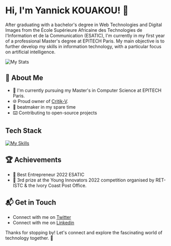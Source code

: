 # Hi, I'm Yannick KOUAKOU! 👋

After graduating with a bachelor's degree in Web Technologies and Digital Images from the École Supérieure Africaine des Technologies de l'Information et de la Communication (ESATIC), I'm currently in my first year of a professional Master's degree at EPITECH Paris. My main objective is to further develop my skills in information technology, with a particular focus on artificial intelligence.

![My Stats](https://github-readme-stats.vercel.app/api?username=yannick2009&theme=vue-dark&show_icons=true&hide_border=true&count_private=true)

## 🚀 About Me

- 🔭 I'm currently pursuing my Master's in Computer Science at EPITECH Paris.
- 🌐 Proud owner of [Critik-V](https://github.com/Critik-V).
- 🎹 beatmaker in my spare time
- ⌨️ Contributing to open-source projects

## Tech Stack

[![My Skills](https://skillicons.dev/icons?i=go,js,ts,python,html,css,nodejs,bun,deno,express,nest,elysia,vite,react,solidjs,vue,pug,markdown,sass,postgresql,mongodb,sqlite,redis,supabase,firebase,prisma,docker,nginx,ansible,githubactions,aws,googlecloud,azure,git,github,npm,pnpm,vitest,postman,vscode,figma,ai,ps)](https://skillicons.dev)

## 🏆 Achievements

- 🌟 Best Entrepreneur 2022 ESATIC
- 🌟 3rd prize at the Young Innovators 2022 competition organised by RET-ISTC & the Ivory Coast Post Office.

## 📬 Get in Touch

- Connect with me on [Twitter](https://twitter.com/home?lang=fr)
- Connect with me on [Linkedin](https://www.linkedin.com/in/yannick-k-946970200/)

Thanks for stopping by! Let's connect and explore the fascinating world of technology together. 🚀
